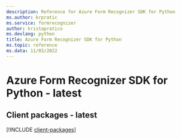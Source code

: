 ```yaml
---
description: Reference for Azure Form Recognizer SDK for Python
ms.author: krpratic
ms.service: formrecognizer
author: kristapratico
ms.devlang: python
title: Azure Form Recognizer SDK for Python
ms.topic: reference
ms.data: 11/03/2022
---
```

# Azure Form Recognizer SDK for Python - latest

## Client packages - latest
[!INCLUDE [client-packages](form-recognizer-client-index.md)]